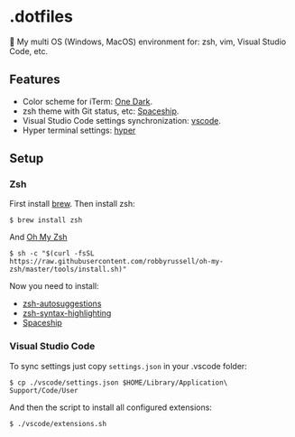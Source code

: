 # .dotfiles
💠 My multi OS (Windows, MacOS) environment for: zsh, vim, Visual Studio Code, etc.

## Features

- Color scheme for iTerm: [One Dark](https://github.com/gabrieledarrigo/.dotfiles/tree/master/iterm).
- zsh theme with Git status, etc: [Spaceship]().
- Visual Studio Code settings synchronization: [vscode](https://github.com/gabrieledarrigo/.dotfiles/tree/master/vscode).
- Hyper terminal settings: [hyper](https://github.com/gabrieledarrigo/.dotfiles/tree/master/hyper)

## Setup

### Zsh

First install [brew](https://brew.sh/).
Then install zsh:

```
$ brew install zsh
```

And [Oh My Zsh](https://github.com/robbyrussell/oh-my-zsh)

```
$ sh -c "$(curl -fsSL https://raw.githubusercontent.com/robbyrussell/oh-my-zsh/master/tools/install.sh)"
```

Now you need to install:

- [zsh-autosuggestions](https://github.com/zsh-users/zsh-autosuggestions)
- [zsh-syntax-highlighting](https://github.com/zsh-users/zsh-syntax-highlighting)
- [Spaceship](https://github.com/denysdovhan/spaceship-prompt)

### Visual Studio Code

To sync settings just copy `settings.json` in your .vscode folder:

```
$ cp ./vscode/settings.json $HOME/Library/Application\ Support/Code/User
```

And then the script to install all configured extensions:

```
$ ./vscode/extensions.sh
```
